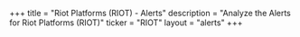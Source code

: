 +++
title = "Riot Platforms (RIOT) - Alerts"
description = "Analyze the Alerts for Riot Platforms (RIOT)"
ticker = "RIOT"
layout = "alerts"
+++

